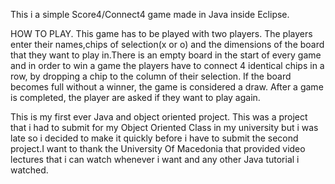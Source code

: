 This i a simple Score4/Connect4 game made in Java inside Eclipse.


HOW TO PLAY.
This game has to be played with two players. The players enter their names,chips of selection(x or o) and the dimensions of the board
that they want to play in.There is an empty board in the start of every game and in order to win a game the players have to connect 4 identical
chips in a row, by dropping a chip to the column of their selection. If the board becomes full without a winner,  the game is considered a draw. After a game is completed, the player are asked if they
want to play again.


This is my first ever Java and object oriented project. This was a project that i had to submit for my Object Oriented Class in my university but i was late 
so i decided to make it quickly before i have to submit the second project.I want to thank the University Of Macedonia that provided 
video lectures that i can watch whenever i want and any other Java tutorial i watched.

